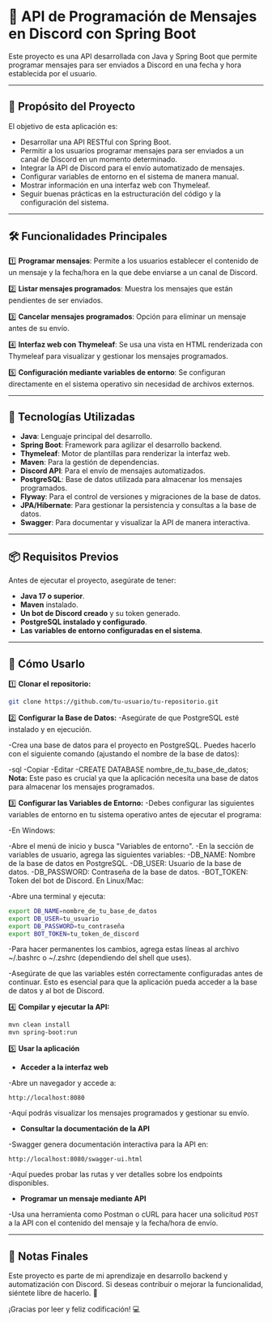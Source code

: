 # 📅 API de Programación de Mensajes en Discord con Spring Boot

Este proyecto es una API desarrollada con Java y Spring Boot que permite programar mensajes para ser enviados a Discord en una fecha y hora establecida por el usuario.

---

## 🎯 Propósito del Proyecto

El objetivo de esta aplicación es:

- Desarrollar una API RESTful con Spring Boot.
- Permitir a los usuarios programar mensajes para ser enviados a un canal de Discord en un momento determinado.
- Integrar la API de Discord para el envío automatizado de mensajes.
- Configurar variables de entorno en el sistema de manera manual.
- Mostrar información en una interfaz web con Thymeleaf.
- Seguir buenas prácticas en la estructuración del código y la configuración del sistema.

---

## 🛠️ Funcionalidades Principales

1️⃣ **Programar mensajes**: Permite a los usuarios establecer el contenido de un mensaje y la fecha/hora en la que debe enviarse a un canal de Discord.

2️⃣ **Listar mensajes programados**: Muestra los mensajes que están pendientes de ser enviados.

3️⃣ **Cancelar mensajes programados**: Opción para eliminar un mensaje antes de su envío.

4️⃣ **Interfaz web con Thymeleaf**: Se usa una vista en HTML renderizada con Thymeleaf para visualizar y gestionar los mensajes programados.

5️⃣ **Configuración mediante variables de entorno**: Se configuran directamente en el sistema operativo sin necesidad de archivos externos.

---

## 🧩 Tecnologías Utilizadas

- **Java**: Lenguaje principal del desarrollo.
- **Spring Boot**: Framework para agilizar el desarrollo backend.
- **Thymeleaf**: Motor de plantillas para renderizar la interfaz web.
- **Maven**: Para la gestión de dependencias.
- **Discord API**: Para el envío de mensajes automatizados.
- **PostgreSQL**: Base de datos utilizada para almacenar los mensajes programados.
- **Flyway**: Para el control de versiones y migraciones de la base de datos.
- **JPA/Hibernate**: Para gestionar la persistencia y consultas a la base de datos.
- **Swagger**: Para documentar y visualizar la API de manera interactiva.

---

## 📦 Requisitos Previos

Antes de ejecutar el proyecto, asegúrate de tener:

- **Java 17 o superior**.
- **Maven** instalado.
- **Un bot de Discord creado** y su token generado.
- **PostgreSQL instalado y configurado**.
- **Las variables de entorno configuradas en el sistema**.

---

## 🚀 Cómo Usarlo

1️⃣ **Clonar el repositorio:**

```bash
git clone https://github.com/tu-usuario/tu-repositorio.git
```

2️⃣ **Configurar la Base de Datos:**
-Asegúrate de que PostgreSQL esté instalado y en ejecución.

-Crea una base de datos para el proyecto en PostgreSQL. Puedes hacerlo con el siguiente comando (ajustando el nombre de la base de datos):

-sql
-Copiar
-Editar
-CREATE DATABASE nombre_de_tu_base_de_datos;
**Nota:** Este paso es crucial ya que la aplicación necesita una base de datos para almacenar los mensajes programados.

3️⃣ **Configurar las Variables de Entorno:**
-Debes configurar las siguientes variables de entorno en tu sistema operativo antes de ejecutar el programa:

-En Windows:

-Abre el menú de inicio y busca "Variables de entorno".
-En la sección de variables de usuario, agrega las siguientes variables:
-DB_NAME: Nombre de la base de datos en PostgreSQL.
-DB_USER: Usuario de la base de datos.
-DB_PASSWORD: Contraseña de la base de datos.
-BOT_TOKEN: Token del bot de Discord.
En Linux/Mac:

-Abre una terminal y ejecuta:

```bash
export DB_NAME=nombre_de_tu_base_de_datos
export DB_USER=tu_usuario
export DB_PASSWORD=tu_contraseña
export BOT_TOKEN=tu_token_de_discord
```
-Para hacer permanentes los cambios, agrega estas líneas al archivo ~/.bashrc o ~/.zshrc (dependiendo del shell que uses).

-Asegúrate de que las variables estén correctamente configuradas antes de continuar. Esto es esencial para que la aplicación pueda acceder a la base de datos y al bot de Discord.



4️⃣ **Compilar y ejecutar la API:**

```bash
mvn clean install  
mvn spring-boot:run  
```

5️⃣ **Usar la aplicación**

- **Acceder a la interfaz web**

-Abre un navegador y accede a:

```
http://localhost:8080
```

-Aquí podrás visualizar los mensajes programados y gestionar su envío.

- **Consultar la documentación de la API**

-Swagger genera documentación interactiva para la API en:

```
http://localhost:8080/swagger-ui.html
```

-Aquí puedes probar las rutas y ver detalles sobre los endpoints disponibles.

- **Programar un mensaje mediante API**

-Usa una herramienta como Postman o cURL para hacer una solicitud `POST` a la API con el contenido del mensaje y la fecha/hora de envío.

---

## 🎉 Notas Finales

Este proyecto es parte de mi aprendizaje en desarrollo backend y automatización con Discord. Si deseas contribuir o mejorar la funcionalidad, siéntete libre de hacerlo. 🚀

¡Gracias por leer y feliz codificación! 💻

